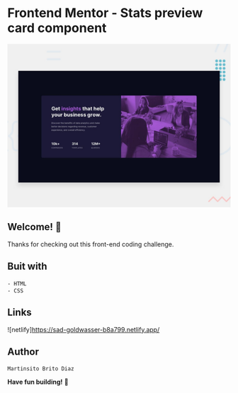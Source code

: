 # Frontend Mentor - Stats preview card component

![Design preview for the Stats preview card component coding challenge](./design/desktop-preview.jpg)

## Welcome! 👋

Thanks for checking out this front-end coding challenge.

## Buit with
    - HTML
    - CSS

## Links

![netlify]https://sad-goldwasser-b8a799.netlify.app/

## Author

    Martinsito Brito Diaz

**Have fun building!** 🚀
